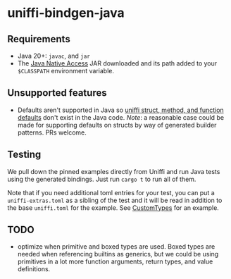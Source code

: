 # uniffi-bindgen-java

## Requirements

* Java 20+: `javac`, and `jar`
* The [Java Native Access](https://github.com/java-native-access/jna#download) JAR downloaded and its path added to your `$CLASSPATH` environment variable.

## Unsupported features

* Defaults aren't supported in Java so [uniffi struct, method, and function defaults](https://mozilla.github.io/uniffi-rs/proc_macro/index.html#default-values) don't exist in the Java code. *Note*: a reasonable case could be made for supporting defaults on structs by way of generated builder patterns. PRs welcome.

## Testing

We pull down the pinned examples directly from Uniffi and run Java tests using the generated bindings. Just run `cargo t` to run all of them.

Note that if you need additional toml entries for your test, you can put a `uniffi-extras.toml` as a sibling of the test and it will be read in addition to the base `uniffi.toml` for the example. See [CustomTypes](./tests/scripts/TestCustomTypes/) for an example.

## TODO

- optimize when primitive and boxed types are used. Boxed types are needed when referencing builtins as generics, but we could be using primitives in a lot more function arguments, return types, and value definitions.
